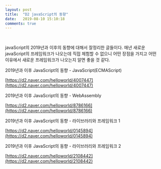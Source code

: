 ```yaml
---
layout: post
title:  "D2 javaScript의 동향"
date:   2019-08-10 15:10:18
comments: true
---
```


<br/>

javaScript의 2019년과 이후의 동향에 대해서 잘정리한 글들이다. 
매년 새로운 javaScript의 프레임워크가 나오는데 직접 체험할 수 없으니 
어떤 장점을 가지고 어떤 이유에서 새로운 프레임워크가 나오는지 알면 좋을 것 같다.


 2019년과 이후 JavaScript의 동향 - JavaScript(ECMAScript)

 [https://d2.naver.com/helloworld/4007447](https://d2.naver.com/helloworld/4007447)

 2019년과 이후 JavaScript의 동향 - WebAssembly

 [https://d2.naver.com/helloworld/8786166](https://d2.naver.com/helloworld/8786166)

 2019년과 이후 JavaScript의 동향 - 라이브러리와 프레임워크 1

 [https://d2.naver.com/helloworld/0145894](https://d2.naver.com/helloworld/0145894)

 2019년과 이후 JavaScript의 동향 - 라이브러리와 프레임워크 2

 [https://d2.naver.com/helloworld/2108442](https://d2.naver.com/helloworld/2108442)
